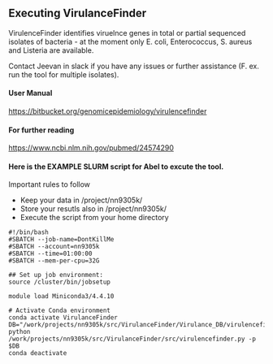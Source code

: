 **Executing VirulanceFinder**
-----------------------------
VirulenceFinder identifies viruelnce genes in total or partial sequenced isolates of bacteria - at the moment only E. coli, Enterococcus, S. aureus and Listeria are available.

Contact Jeevan in slack if you have any issues or further assistance (F. ex. run the tool for multiple isolates).

#### User Manual 
https://bitbucket.org/genomicepidemiology/virulencefinder

#### For further reading
https://www.ncbi.nlm.nih.gov/pubmed/24574290

#### Here is the EXAMPLE SLURM script for Abel to excute the tool.
Important rules to follow
* Keep your data in /project/nn9305k/
* Store your resutls also in /project/nn9305k/
* Execute the script from your home directory

```
#!/bin/bash
#SBATCH --job-name=DontKillMe
#SBATCH --account=nn9305k
#SBATCH --time=01:00:00
#SBATCH --mem-per-cpu=32G

## Set up job environment:
source /cluster/bin/jobsetup

module load Miniconda3/4.4.10

# Activate Conda environment 
conda activate VirulanceFinder
DB="/work/projects/nn9305k/src/VirulanceFinder/Virulance_DB/virulencefinder_db"
python /work/projects/nn9305k/src/VirulanceFinder/src/virulencefinder.py -p $DB 
conda deactivate
```
